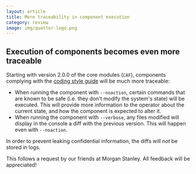 ```yaml
---
layout: article
title: More traceability in component execution
category: review
image: img/quattor-logo.png
---
```


## Execution of components becomes even more traceable

Starting with version 2.0.0 of the core modules (`CAF`), components
complying with the
[coding style guide](https://trac.lal.in2p3.fr/Quattor/wiki/Development/Code/CodingStyle)
will be much more traceable:

* When running the component with `--noaction`, certain commands that
  are known to be safe (i.e. they don't modify the system's state)
  will be executed. This will provide more information to the operator
  about the current state, and how the component is expected to alter
  it.
* When running the component with `--verbose`, any files modified will
  display in the console a diff with the previous version. This will
  happen even with `--noaction`.

In order to prevent leaking confidential information, the diffs will
*not* be stored in logs.

This follows a request by our friends at Morgan Stanley. All feedback
will be appreciated!
